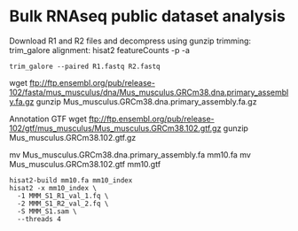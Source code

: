 # Bulk RNAseq public dataset analysis
Download R1 and R2 files and decompress using gunzip
trimming: trim_galore
alignment: hisat2
featureCounts -p -a 

```
trim_galore --paired R1.fastq R2.fastq
```

wget ftp://ftp.ensembl.org/pub/release-102/fasta/mus_musculus/dna/Mus_musculus.GRCm38.dna.primary_assembly.fa.gz
gunzip Mus_musculus.GRCm38.dna.primary_assembly.fa.gz

Annotation GTF
wget ftp://ftp.ensembl.org/pub/release-102/gtf/mus_musculus/Mus_musculus.GRCm38.102.gtf.gz
gunzip Mus_musculus.GRCm38.102.gtf.gz

mv Mus_musculus.GRCm38.dna.primary_assembly.fa mm10.fa
mv Mus_musculus.GRCm38.102.gtf mm10.gtf

``` 
hisat2-build mm10.fa mm10_index  
hisat2 -x mm10_index \                               
  -1 MMM_S1_R1_val_1.fq \
  -2 MMM_S1_R2_val_2.fq \
  -S MMM_S1.sam \
  --threads 4
```
